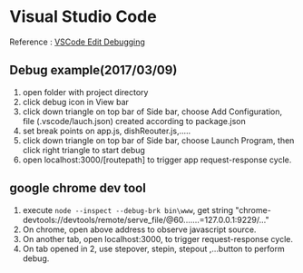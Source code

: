 # Visual Studio Code
Reference : [VSCode Edit Debugging](https://code.visualstudio.com/docs/editor/debugging)
## Debug example(2017/03/09)
1. open folder with project directory
1. click debug icon in View bar
1. click down triangle on top bar of Side bar, choose Add Configuration, 
file (.vscode/lauch.json) created according to package.json
1. set break points on app.js, dishReouter.js,.....
1. click down triangle on top bar of Side bar, choose Launch Program, then click right triangle to start debug
1. open localhost:3000/[routepath] to trigger app request-response cycle.

## google chrome dev tool
1. execute `node --inspect --debug-brk bin\www`, get string "chrome-devtools://devtools/remote/serve_file/@60.......=127.0.0.1:9229/..."
2. On chrome, open above address to observe javascript source.
3. On another tab, open localhost:3000, to trigger request-response cycle.
4. On tab opened in 2, use stepover, stepin, stepout ,...button to perform debug.
